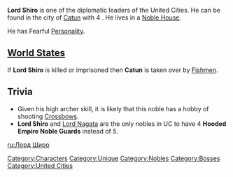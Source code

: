 **Lord Shiro** is one of the diplomatic leaders of the United Cities. He
can be found in the city of [Catun](Catun.md "wikilink") with 4 [](Hooded_Empire_Noble_Guard.md). He lives in
a [Noble House](Noble_House.md "wikilink").

He has Fearful [Personality](Personality.md "wikilink").

## [World States](World_States.md "wikilink")

If **Lord Shiro** is killed or imprisoned then **Catun** is taken over
by [Fishmen](03%20-%20Projects%20&%20Wikis/Kenshi/Kenshi%20Wiki/Kenshi%20Wiki%20Template/Fishmen.md "wikilink").

## Trivia

- Given his high archer skill, it is likely that this noble has a hobby
  of shooting [Crossbows](Crossbows.md "wikilink").
- **Lord Shiro** and [Lord Nagata](Lord_Nagata.md "wikilink") are the only
  nobles in UC to have 4 **Hooded Empire Noble Guards** instead of 5.

[ru:Лорд Широ](ru:Лорд_Широ "wikilink")

[Category:Characters](Category:Characters "wikilink")
[Category:Unique](Category:Unique "wikilink")
[Category:Nobles](Category:Nobles "wikilink")
[Category:Bosses](Category:Bosses "wikilink") [Category:United
Cities](Category:United_Cities "wikilink")